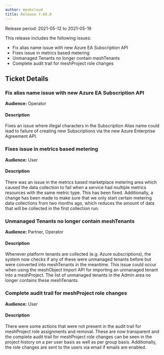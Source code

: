 ```yaml
---
author: meshcloud
title: Release 7.69.0
---
```


Release period: 2021-05-12 to 2021-05-19

This release includes the following issues:
* Fix alias name issue with new Azure EA Subscription API
* Fixes issue in metrics based metering
* Unmanaged Tenants no longer contain meshTenants
* Complete audit trail for meshProject role changes
<!--truncate-->

## Ticket Details
### Fix alias name issue with new Azure EA Subscription API
**Audience:** Operator


#### Description
Fixes an issue where illegal characters in the Subscription Alias name could lead to failure of 
creating new Subscriptions via the new Azure Enterprise Agreement API.

### Fixes issue in metrics based metering
**Audience:** User


#### Description
There was an issue in the metrics based marketplace metering area which caused the data collection to fail when a service
had multiple metrics resources with the same metric type. This has been fixed. Additionally, a change has been
made to make sure that we only start certain metering data collections from two months ago, which reduces the amount
of data that will be collected in the first collection run.

### Unmanaged Tenants no longer contain meshTenants
**Audience:** Partner, Operator


#### Description
Whenever platform tenants are collected (e.g. Azure subscriptions), the system now checks
if any of these were unmanaged tenants before but were converted into meshTenants in the meantime.
This issue could occur when using the meshObject Import API for importing
an unmanaged tenant into a meshProject. The list of unmanaged tenants
in the Admin area no longer contains these meshTenants.

### Complete audit trail for meshProject role changes
**Audience:** User


#### Description
There were some actions that were not present in the audit trail for meshProject role assignments and removal. These are now transparent and
the complete audit trail for meshProject role changes can be seen in the project history on a per user basis as well as per group basis.
Additionally, the role changes are sent to the users via email if emails are enabled.

